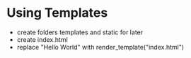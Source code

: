 # Using Templates
- create folders templates and static for later
- create index.html
- replace "Hello World" with render_template("index.html")